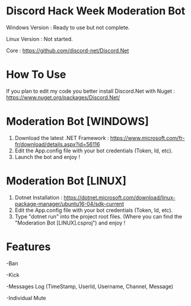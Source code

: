 # Discord Hack Week Moderation Bot

Windows Version : Ready to use but not complete.

Linux Version : Not started.

Core : https://github.com/discord-net/Discord.Net

# How To Use

If you plan to edit my code you better install Discord.Net with Nuget : https://www.nuget.org/packages/Discord.Net/

# Moderation Bot [WINDOWS]
1. Download the latest .NET Framework : https://www.microsoft.com/fr-fr/download/details.aspx?id=56116
2. Edit the App.config file with your bot credentials (Token, Id, etc).
3. Launch the bot and enjoy !

# Moderation Bot [LINUX]
1. Dotnet Installation : https://dotnet.microsoft.com/download/linux-package-manager/ubuntu16-04/sdk-current
2. Edit the App.config file with your bot credentials (Token, Id, etc).
3. Type "dotnet run" into the project root files. (Where you can find the "Moderation Bot [LINUX].csproj") and enjoy !

# Features
-Ban

-Kick

-Messages Log (TimeStamp, UserId, Username, Channel, Message)

-Individual Mute
